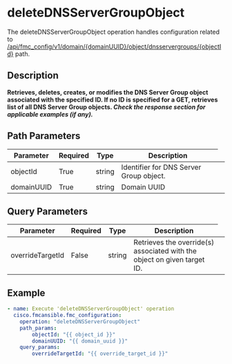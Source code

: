 # deleteDNSServerGroupObject

The deleteDNSServerGroupObject operation handles configuration related to [/api/fmc_config/v1/domain/{domainUUID}/object/dnsservergroups/{objectId}](/paths//api/fmc_config/v1/domain/{domain_uuid}/object/dnsservergroups/{object_id}.md) path.&nbsp;
## Description
**Retrieves, deletes, creates, or modifies the DNS Server Group object associated with the specified ID. If no ID is specified for a GET, retrieves list of all DNS Server Group objects. _Check the response section for applicable examples (if any)._**

## Path Parameters
| Parameter | Required | Type | Description |
| --------- | -------- | ---- | ----------- |
| objectId | True | string <td colspan=3> Identifier for DNS Server Group object. |
| domainUUID | True | string <td colspan=3> Domain UUID |

## Query Parameters
| Parameter | Required | Type | Description |
| --------- | -------- | ---- | ----------- |
| overrideTargetId | False | string <td colspan=3> Retrieves the override(s) associated with the object on given target ID. |

## Example
```yaml
- name: Execute 'deleteDNSServerGroupObject' operation
  cisco.fmcansible.fmc_configuration:
    operation: "deleteDNSServerGroupObject"
    path_params:
        objectId: "{{ object_id }}"
        domainUUID: "{{ domain_uuid }}"
    query_params:
        overrideTargetId: "{{ override_target_id }}"

```